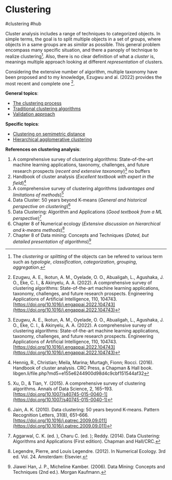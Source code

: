 # Clustering

#clustering #hub

Cluster analysis includes a range of techniques to categorized objects. In 
simple terms, the goal is to split multiple objects in a set of groups, where 
objects in a same groups are as *similar* as possible. This general problem 
encompass many specific situation, and there a panoply of technique to realize 
clustering[^info1]. Also, there is no clear definition of what a *cluster* is, 
meanings multiple approach looking at different *representation* of clusters.

Considering the extensive number of algorithm, multiple taxonomy have
been proposed and to my knowledge, Ezugwu and al. (2022)
provides the most recent and complete one [^ref1].

**General topics**:
- [The clustering process](../6)
- [Traditional clustering algorithms](../7)
- [Validation approach](../9)

**Specific topics**:
- [Clustering on semimetric distance](../17)
- [Hierarchical agglomerative clustering](../32)

**References on clustering analysis**:
1. A comprehensive survey of clustering algorithms: State-of-the-art machine learning applications, taxonomy, challenges, and future research prospects (_recent and extensive taxonomy_)[^ref1]
no buffers
1. Handbook of cluster analysis (_Excellent textbook with expert in the
  field_)[^ref6]
1. A comprehensive survey of clustering algorithms (_advantages and
  limitations of methods_)[^ref2]
1. Data Cluster: 50 years beyond K-means (_General and historical
  perspective on clustering_)[^ref7]
1. Data Clustering: Algorithm and Applications (_Good textbook from a ML
  perspective_)[^ref3]
1. Chapter 8 of Numerical ecology (_Extensive discussion on hierarchical
  and k-means methods_)[^ref4]
1. Chapter 8 of Data mining: Concepts and Techniques (_Dated, but detailed
  presentation of algorithms_)[^ref5]

[^info1]: The *clustering* or *splitting* of the objects can be refered to various term such as *typologie*, *classification*, *categorization*, *grouping*, *aggregation*.
[^ref1]: Ezugwu, A. E., Ikotun, A. M., Oyelade, O. O., Abualigah, L., Agushaka, J. O., Eke, C. I., & Akinyelu, A. A. (2022). A comprehensive survey of clustering algorithms: State-of-the-art machine learning applications, taxonomy, challenges, and future research prospects. Engineering Applications of Artificial Intelligence, 110, 104743. [https://doi.org/10.1016/j.engappai.2022.104743](https://doi.org/10.1016/j.engappai.2022.104743)
[^ref2]: Xu, D., & Tian, Y. (2015). A comprehensive survey of clustering algorithms. Annals of Data Science, 2, 165–193. [https://doi.org/10.1007/s40745-015-0040-1](https://doi.org/10.1007/s40745-015-0040-1)
[^ref3]: Aggarwal, C. K. (ed. ), Charu C. (ed. ); Reddy. (2014). Data Clustering: Algorithms and Applications (First edition). Chapman and Hall/CRC. 
[^ref4]: Legendre, Pierre, and Louis Legendre. (2012). In Numerical Ecology. 3rd ed. Vol. 24. Amsterdam: Elsevier.
[^ref5]: Jiawei Han, J. P., Micheline Kamber. (2006). Data Mining: Concepts and Techniques (2nd ed.). Morgan Kaufmann.
[^ref6]: Hennig, R., Christian; Meila, Marina; Murtagh, Fionn; Rocci. (2016). Handbook of cluster analysis. CRC Press, a Chapman & Hall book. libgen.li/file.php?md5=e155e6244900d98d4c9cbf151544af32
[^ref7]: Jain, A. K. (2010). Data clustering: 50 years beyond K-means. Pattern Recognition Letters, 31(8), 651–666. [https://doi.org/10.1016/j.patrec.2009.09.011](https://doi.org/10.1016/j.patrec.2009.09.011)

